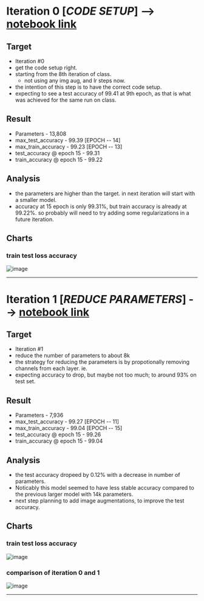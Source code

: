 # Iteration 0 [_CODE SETUP_] --> [notebook link](https://github.com/askmuhsin/weights_heist_eva7/blob/main/S5/nbs/iteration_0.ipynb)
## Target
- Iteration #0
- get the code setup right.
- starting from the 8th iteration of class.
  - not using any img aug, and lr steps now.
- the intention of this step is to have the correct code setup.
- expecting to see a test accuracy of 99.41 at 9th epoch, as that is what was achieved for the same run on class.

## Result
  - Parameters - 13,808
  - max_test_accuracy 		- 99.39	[EPOCH -- 14]
  - max_train_accuracy 		- 99.23	[EPOCH -- 13]
  - test_accuracy @ epoch 15 	- 99.31
  - train_accuracy @ epoch 15 	- 99.22

## Analysis
- the parameters are higher than the target. in next iteration will start with a smaller model. 
- accuracy at 15 epoch is only 99.31%, but train accuracy is already at 99.22%. so probably will need to try adding some regularizations in a future iteration.

## Charts
### train test loss accuracy
![image](https://user-images.githubusercontent.com/8600096/138561941-98fe613d-666c-41e9-b88c-8f8f8c58003f.png)

----

# Iteration 1 [_REDUCE PARAMETERS_] --> [notebook link](https://github.com/askmuhsin/weights_heist_eva7/blob/main/S5/nbs/iteration_1.ipynb)
## Target
- Iteration #1
- reduce the number of parameters to about 8k
- the strategy for reducing the parameters is by propotionally removing channels from each layer. ie.
- expecting accuracy to drop, but maybe not too much; to around 93% on test set.

## Result
  - Parameters - 7,936
  - max_test_accuracy 		- 99.27	[EPOCH -- 11]
  - max_train_accuracy 		- 99.04	[EPOCH -- 15]
  - test_accuracy @ epoch 15 	- 99.26
  - train_accuracy @ epoch 15 	- 99.04

## Analysis
- the test accuracy dropeed by 0.12% with a decrease in number of parameters.
- Noticably this model seemed to have less stable accuracy compared to the previous larger model with 14k parameters.
- next step planning to add image augmentations, to improve the test accuracy.

## Charts
### train test loss accuracy
![image](https://user-images.githubusercontent.com/8600096/138561988-aa8c2e01-6463-4e25-aadf-69b92794fadd.png)
### comparison of iteration 0 and 1
![image](https://user-images.githubusercontent.com/8600096/138562029-897a0ea2-02f0-48f1-aab3-a33d016a2777.png)


----



